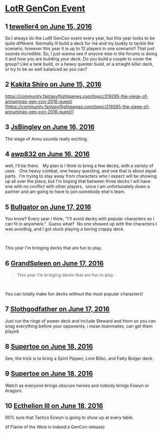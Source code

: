 # [LotR GenCon Event](https://community.fantasyflightgames.com/topic/222657-lotr-gencon-event/)

## 1 [teweller4 on June 15, 2016](https://community.fantasyflightgames.com/topic/222657-lotr-gencon-event/?do=findComment&comment=2267017)

So I always do the LotR GenCon event every year, but this year looks to be quite different. Normally Ill build a deck for me and my buddy to tackle the scenario, however this year it is up to 12 players in one scenario!! That just sounds incredible. So, I just wanna see if anyone else in the forums is doing it and how you are building your deck. Do you build a couple to cover the group? Like a tank build, or a heavy quester build, or a straight killer deck, or try to be as well balanced as you can? 

## 2 [Kakita Shiro on June 15, 2016](https://community.fantasyflightgames.com/topic/222657-lotr-gencon-event/?do=findComment&comment=2267035)

https://community.fantasyflightgames.com/topic/219285-the-siege-of-annuminas-gen-con-2016-quest/ [https://community.fantasyflightgames.com/topic/219285-the-siege-of-annuminas-gen-con-2016-quest/]

## 3 [JsBingley on June 16, 2016](https://community.fantasyflightgames.com/topic/222657-lotr-gencon-event/?do=findComment&comment=2268640)

The siege of Annu sounds really exciting.

## 4 [awp832 on June 16, 2016](https://community.fantasyflightgames.com/topic/222657-lotr-gencon-event/?do=findComment&comment=2268955)

well, I'll be there.   My plan is I think to bring a few decks, with a variety of uses.   One heavy combat, one heavy questing, and one that is about equal parts.  I'm trying to stay away from characters who I expect will be showing up all over the place, but I'm hoping that between three decks I will have one with no conflict with other players,  since I am unfortunately down a partner and am going to have to join somebody else's team.

## 5 [Bullgator on June 17, 2016](https://community.fantasyflightgames.com/topic/222657-lotr-gencon-event/?do=findComment&comment=2270346)

You know? Every year I think, "I'll avoid decks with popular characters so I can fit in anywhere."  Guess what?  No one showed up with the characters I was avoiding, and I got stuck playing a boring crappy deck.

 

This year I'm bringing decks that are fun to play.

## 6 [GrandSpleen on June 17, 2016](https://community.fantasyflightgames.com/topic/222657-lotr-gencon-event/?do=findComment&comment=2270465)

> This year I'm bringing decks that are fun to play.

 

You can totally make fun decks without the most popular characters!

## 7 [Slothgodfather on June 17, 2016](https://community.fantasyflightgames.com/topic/222657-lotr-gencon-event/?do=findComment&comment=2271470)

Just run the rings of power deck and include Steward and Horn so you can snag everything before your opponents, i mean teammates, can get them played.

## 8 [Supertoe on June 18, 2016](https://community.fantasyflightgames.com/topic/222657-lotr-gencon-event/?do=findComment&comment=2271914)

See, the trick is to bring a Spirit Pippen, Lore Bilbo, and Fatty Bolger deck.

## 9 [Supertoe on June 18, 2016](https://community.fantasyflightgames.com/topic/222657-lotr-gencon-event/?do=findComment&comment=2271915)

Watch as everyone brings obscure heroes and nobody brings Eowyn or Aragorn.

## 10 [Ecthelion III on June 18, 2016](https://community.fantasyflightgames.com/topic/222657-lotr-gencon-event/?do=findComment&comment=2271956)

90% sure that Tactics Eowyn is going to show up at every table.

(if Flame of the West is indeed a GenCon release)


